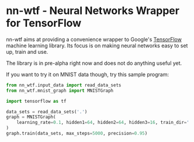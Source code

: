 # nn-wtf - Neural Networks Wrapper for TensorFlow

nn-wtf aims at providing a convenience wrapper to Google's 
[TensorFlow](http://www.tensorflow.org/) machine learning library. 
Its focus is on making neural networks easy to set up, train and use.

The library is in pre-alpha right now and does not do anything useful yet.

If you want to try it on MNIST data though, try this sample program:

```python
from nn_wtf.input_data import read_data_sets
from nn_wtf.mnist_graph import MNISTGraph

import tensorflow as tf

data_sets = read_data_sets('.')
graph = MNISTGraph(
    learning_rate=0.1, hidden1=64, hidden2=64, hidden3=16, train_dir='.'
)
graph.train(data_sets, max_steps=5000, precision=0.95)

```